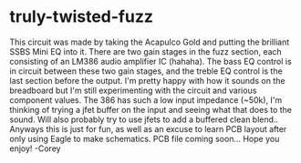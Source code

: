 # truly-twisted-fuzz
This circuit was made by taking the Acapulco Gold and putting the brilliant SSBS Mini EQ into it. There are two gain stages in the fuzz section, each consisting of an LM386 audio amplifier IC (hahaha). The bass EQ control is in circuit between these two gain stages, and the treble EQ control is the last section before the output. I'm pretty happy with how it sounds on the breadboard but I'm still experimenting with the circuit and various component values. The 386 has such a low input impedance (~50k), I'm thinking of trying a jfet buffer on the input and seeing what that does to the sound. Will also probably try to use jfets to add a buffered clean blend.. Anyways this is just for fun, as well as an excuse to learn PCB layout after only using Eagle to make schematics. PCB file coming soon... Hope you enjoy!
-Corey
